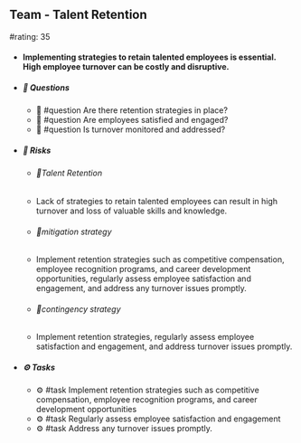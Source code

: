 ## Team - Talent Retention
#rating: 35
- #### Implementing strategies to retain talented employees is essential. High employee turnover can be costly and disruptive.
- ##### 💭 Questions
  - 💭 #question Are there retention strategies in place?
  - 💭 #question Are employees satisfied and engaged?
  - 💭 #question Is turnover monitored and addressed?
- ##### 🚨 Risks
  - ###### 🚨Talent Retention
  - Lack of strategies to retain talented employees can result in high turnover and loss of valuable skills and knowledge.
  - ###### 🚨mitigation strategy
  - Implement retention strategies such as competitive compensation, employee recognition programs, and career development opportunities, regularly assess employee satisfaction and engagement, and address any turnover issues promptly.
  - ###### 🚨contingency strategy
  - Implement retention strategies, regularly assess employee satisfaction and engagement, and address turnover issues promptly.
- ##### ⚙️ Tasks
  - ⚙️ #task Implement retention strategies such as competitive compensation, employee recognition programs, and career development opportunities
  - ⚙️ #task  Regularly assess employee satisfaction and engagement
  - ⚙️ #task  Address any turnover issues promptly.


